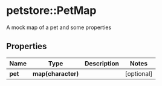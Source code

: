 # petstore::PetMap

A mock map of a pet and some properties

## Properties
Name | Type | Description | Notes
------------ | ------------- | ------------- | -------------
**pet** | **map(character)** |  | [optional] 


